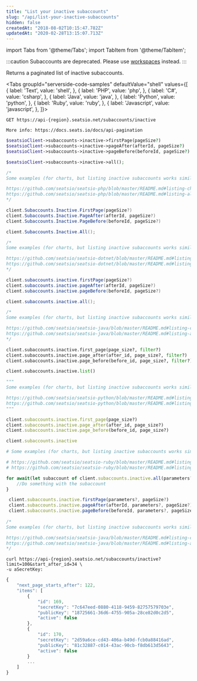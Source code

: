 ```yaml
---
title: "List your inactive subaccounts"
slug: "/api/list-your-inactive-subaccounts"
hidden: false
createdAt: "2018-08-02T10:15:47.782Z"
updatedAt: "2020-02-28T13:15:07.713Z"
---
```


import Tabs from '@theme/Tabs';
import TabItem from '@theme/TabItem';


:::caution 
Subaccounts are deprecated. Please use [workspaces](/docs/api/workspaces) instead.
:::

Returns a paginated list of inactive subaccounts.



<Tabs 
  groupId="serverside-code-samples"
  defaultValue="shell"
  values={[
{ label: 'Text', value: 'shell', },
{ label: 'PHP', value: 'php', },
{ label: 'C#', value: 'csharp', },
{ label: 'Java', value: 'java', },
{ label: 'Python', value: 'python', },
{ label: 'Ruby', value: 'ruby', },
{ label: 'Javascript', value: 'javascript', },
]}>
<TabItem value='shell'>

```shell
GET https://api-{region}.seatsio.net/subaccounts/inactive

More info: https://docs.seats.io/docs/api-pagination

```

</TabItem>
<TabItem value='php'>

```php
$seatsioClient->subaccounts->inactive->firstPage(pageSize?)
$seatsioClient->subaccounts->inactive->pageAfter(afterId, pageSize?)
$seatsioClient->subaccounts->inactive->pageBefore(beforeId, pageSize?)

$seatsioClient->subaccounts->inactive->all();

/*
Some examples (for charts, but listing inactive subaccounts works similarly):

https://github.com/seatsio/seatsio-php/blob/master/README.md#listing-charts-page-by-page
https://github.com/seatsio/seatsio-php/blob/master/README.md#listing-all-charts
*/
```

</TabItem>
<TabItem value='csharp'>

```csharp
client.Subaccounts.Inactive.FirstPage(pageSize?)
client.Subaccounts.Inactive.PageAfter(afterId, pageSize?)
client.Subaccounts.Inactive.PageBefore(beforeId, pageSize?)

client.Subaccounts.Inactive.All();

/*
Some examples (for charts, but listing inactive subaccounts works similarly):

https://github.com/seatsio/seatsio-dotnet/blob/master/README.md#listing-charts-page-by-page
https://github.com/seatsio/seatsio-dotnet/blob/master/README.md#listing-all-charts
*/
```

</TabItem>
<TabItem value='java'>

```java
client.subaccounts.inactive.firstPage(pageSize?)
client.subaccounts.inactive.pageAfter(afterId, pageSize?)
client.subaccounts.inactive.pageBefore(beforeId, pageSize?)

client.subaccounts.inactive.all();

/*
Some examples (for charts, but listing inactive subaccounts works similarly):

https://github.com/seatsio/seatsio-java/blob/master/README.md#listing-charts-page-by-page
https://github.com/seatsio/seatsio-java/blob/master/README.md#listing-all-charts
*/
```

</TabItem>
<TabItem value='python'>

```python
client.subaccounts.inactive.first_page(page_size?, filter?)
client.subaccounts.inactive.page_after(after_id, page_size?, filter?)
client.subaccounts.inactive.page_before(before_id, page_size?, filter?)

client.subaccounts.inactive.list()

"""
Some examples (for charts, but listing inactive subaccounts works similarly):

https://github.com/seatsio/seatsio-python/blob/master/README.md#listing-charts-page-by-page
https://github.com/seatsio/seatsio-python/blob/master/README.md#listing-all-charts
"""
```

</TabItem>
<TabItem value='ruby'>

```ruby
client.subaccounts.inactive.first_page(page_size?)
client.subaccounts.inactive.page_after(after_id, page_size?)
client.subaccounts.inactive.page_before(before_id, page_size?)

client.subaccounts.inactive

# Some examples (for charts, but listing inactive subaccounts works similarly):

# https://github.com/seatsio/seatsio-ruby/blob/master/README.md#listing-charts-page-by-page
# https://github.com/seatsio/seatsio-ruby/blob/master/README.md#listing-all-charts
```

</TabItem>
<TabItem value='javascript'>

```javascript
for await(let subaccount of client.subaccounts.inactive.all(parameters?)) {
	//Do something with the subaccount
}

 client.subaccounts.inactive.firstPage(parameters?, pageSize?)
 client.subaccounts.inactive.pageAfter(afterId, parameters?, pageSize?)
 client.subaccounts.inactive.pageBefore(beforeId, parameters?, pageSize?)
                                       
/*
Some examples (for charts, but listing inactive subaccounts works similarly):

https://github.com/seatsio/seatsio-java/blob/master/README.md#listing-charts-page-by-page
https://github.com/seatsio/seatsio-java/blob/master/README.md#listing-all-charts
*/
```

</TabItem>
</Tabs>





```shell
curl https://api-{region}.seatsio.net/subaccounts/inactive?limit=100&start_after_id=34 \
-u aSecretKey:
```



```javascript
{
    "next_page_starts_after": 122,
    "items": [
        {
            "id": 169,
            "secretKey": "7c647eed-0880-4118-9459-82757579703e",
            "publicKey": "18725661-36d6-4755-905a-28ce82d0c2d5",
            "active": false
        },
        {
            "id": 170,
            "secretKey": "2d59a6ce-cd43-406a-b49d-fcb0a88416ad",
            "publicKey": "81c32887-c014-43ac-90cb-f8db613d5643",
            "active": false
        }
        ...
    ]
}
```

